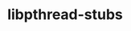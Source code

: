 ---
title: "libpthread-stubs"
layout: cache
categories: [package, develop]
meta: {"compilers": ["cce@18.0.0", "gcc@11.1.0", "gcc@11.4.0", "gcc@13.2.0", "intel-oneapi-compilers@2025.1.0"], "num_specs": 49, "num_specs_by_stack": {"data-vis-sdk": 8, "e4s-cray-rhel": 6, "e4s-neoverse-v2": 8, "e4s-oneapi": 11, "e4s-rocm-external": 8, "hep": 8, "ml-linux-x86_64-rocm": 8, "root": 49}, "oss": ["rhel8", "ubuntu20.04", "ubuntu22.04", "ubuntu24.04"], "platforms": ["linux"], "stacks": ["data-vis-sdk", "e4s-cray-rhel", "e4s-neoverse-v2", "e4s-oneapi", "e4s-rocm-external", "hep", "ml-linux-x86_64-rocm", "root"], "targets": ["neoverse_v2", "x86_64_v3"], "versions": ["0.5"]}
spec_details: [{"compiler": "gcc@11.4.0", "hash": "3b3blxfsosu4i3bj7pfelrgvow37lige", "os": "ubuntu22.04", "platform": "linux", "size": "-", "stacks": ["e4s-rocm-external", "hep", "root"], "target": "x86_64_v3", "variants": ["build_system=autotools"], "versions": ["0.5"]}, {"compiler": "gcc@11.4.0", "hash": "3n6rl7qjcn4kyskdbhrl4ho72v5xgyrq", "os": "ubuntu22.04", "platform": "linux", "size": "-", "stacks": ["e4s-rocm-external", "hep", "root"], "target": "x86_64_v3", "variants": ["build_system=autotools"], "versions": ["0.5"]}, {"compiler": "gcc@11.1.0", "hash": "3o2h2z3vllny76ro5eo36yv5m4neb4sp", "os": "ubuntu20.04", "platform": "linux", "size": "-", "stacks": ["data-vis-sdk", "root"], "target": "x86_64_v3", "variants": ["build_system=autotools"], "versions": ["0.5"]}, {"compiler": "gcc@13.2.0", "hash": "4ks4zmrfu7pmszlngqolzuw7b2ghidcs", "os": "ubuntu24.04", "platform": "linux", "size": "-", "stacks": ["ml-linux-x86_64-rocm", "root"], "target": "x86_64_v3", "variants": ["build_system=autotools"], "versions": ["0.5"]}, {"compiler": "intel-oneapi-compilers@2025.1.0", "hash": "4owxng6dfvsm266x62lqatytmwvtoi4b", "os": "ubuntu22.04", "platform": "linux", "size": "-", "stacks": ["e4s-oneapi", "root"], "target": "x86_64_v3", "variants": ["build_system=autotools"], "versions": ["0.5"]}, {"compiler": "gcc@11.4.0", "hash": "4ypq2bseobegxzqig6qwxg3f24wlhmg7", "os": "ubuntu22.04", "platform": "linux", "size": "-", "stacks": ["e4s-rocm-external", "hep", "root"], "target": "x86_64_v3", "variants": ["build_system=autotools"], "versions": ["0.5"]}, {"compiler": "intel-oneapi-compilers@2025.1.0", "hash": "5revxshttllxocbfwcvjjsngozknomio", "os": "ubuntu22.04", "platform": "linux", "size": "-", "stacks": ["e4s-oneapi", "root"], "target": "x86_64_v3", "variants": ["build_system=autotools"], "versions": ["0.5"]}, {"compiler": "intel-oneapi-compilers@2025.1.0", "hash": "6v4d6hhimk3eakallzll5jjyyy2syiou", "os": "ubuntu22.04", "platform": "linux", "size": "-", "stacks": ["e4s-oneapi", "root"], "target": "x86_64_v3", "variants": ["build_system=autotools"], "versions": ["0.5"]}, {"compiler": "gcc@11.1.0", "hash": "asem2nuz34msu3meeux56k2bfjge23sz", "os": "ubuntu20.04", "platform": "linux", "size": "-", "stacks": ["data-vis-sdk", "root"], "target": "x86_64_v3", "variants": ["build_system=autotools"], "versions": ["0.5"]}, {"compiler": "intel-oneapi-compilers@2025.1.0", "hash": "auc6kjjkh6xu4zo23o4rqjbcma6r2guf", "os": "ubuntu22.04", "platform": "linux", "size": "-", "stacks": ["e4s-oneapi", "root"], "target": "x86_64_v3", "variants": ["build_system=autotools"], "versions": ["0.5"]}, {"compiler": "intel-oneapi-compilers@2025.1.0", "hash": "binmqvdpmpvu47qpgmkurf4npmprtoem", "os": "ubuntu22.04", "platform": "linux", "size": "-", "stacks": ["e4s-oneapi", "root"], "target": "x86_64_v3", "variants": ["build_system=autotools"], "versions": ["0.5"]}, {"compiler": "cce@18.0.0", "hash": "by2ta6vwygvro2pxs77lr6rcetiyb5z2", "os": "rhel8", "platform": "linux", "size": "-", "stacks": ["e4s-cray-rhel", "root"], "target": "x86_64_v3", "variants": ["build_system=autotools"], "versions": ["0.5"]}, {"compiler": "cce@18.0.0", "hash": "cvephekuphiggxvlzaannt3ncvw66c7d", "os": "rhel8", "platform": "linux", "size": "-", "stacks": ["e4s-cray-rhel", "root"], "target": "x86_64_v3", "variants": ["build_system=autotools"], "versions": ["0.5"]}, {"compiler": "gcc@11.1.0", "hash": "debevfocfzaaeln2rfamgljsqxmijmhz", "os": "ubuntu20.04", "platform": "linux", "size": "-", "stacks": ["data-vis-sdk", "root"], "target": "x86_64_v3", "variants": ["build_system=autotools"], "versions": ["0.5"]}, {"compiler": "gcc@11.4.0", "hash": "f53eskipmjndmakdao5pg4jo5dnasxog", "os": "ubuntu22.04", "platform": "linux", "size": "-", "stacks": ["e4s-rocm-external", "hep", "root"], "target": "x86_64_v3", "variants": ["build_system=autotools"], "versions": ["0.5"]}, {"compiler": "intel-oneapi-compilers@2025.1.0", "hash": "fve2kby4okttosmrf3itwhi5okb4q6vz", "os": "ubuntu22.04", "platform": "linux", "size": "-", "stacks": ["e4s-oneapi", "root"], "target": "x86_64_v3", "variants": ["build_system=autotools"], "versions": ["0.5"]}, {"compiler": "gcc@13.2.0", "hash": "ilcvgxmanpsmpe4qr35226zcqwpzsaie", "os": "ubuntu24.04", "platform": "linux", "size": "-", "stacks": ["ml-linux-x86_64-rocm", "root"], "target": "x86_64_v3", "variants": ["build_system=autotools"], "versions": ["0.5"]}, {"compiler": "gcc@11.1.0", "hash": "iuce6vrv4lpvtkimfg5ffsfgojcogk2k", "os": "ubuntu20.04", "platform": "linux", "size": "-", "stacks": ["data-vis-sdk", "root"], "target": "x86_64_v3", "variants": ["build_system=autotools"], "versions": ["0.5"]}, {"compiler": "gcc@11.4.0", "hash": "j4vkzbkxwad5jvazzblea3xh45idqah5", "os": "ubuntu22.04", "platform": "linux", "size": "-", "stacks": ["e4s-neoverse-v2", "root"], "target": "neoverse_v2", "variants": ["build_system=autotools"], "versions": ["0.5"]}, {"compiler": "gcc@11.4.0", "hash": "jhd5275huoafzleak623eoiziihei7r5", "os": "ubuntu22.04", "platform": "linux", "size": "-", "stacks": ["e4s-rocm-external", "hep", "root"], "target": "x86_64_v3", "variants": ["build_system=autotools"], "versions": ["0.5"]}, {"compiler": "intel-oneapi-compilers@2025.1.0", "hash": "jlhtkemhzlmkj6ksu6deuusdqui4fck4", "os": "ubuntu22.04", "platform": "linux", "size": "-", "stacks": ["e4s-oneapi", "root"], "target": "x86_64_v3", "variants": ["build_system=autotools"], "versions": ["0.5"]}, {"compiler": "gcc@11.4.0", "hash": "kdhavowf25e5rjd4rsexbcewb46tmlzz", "os": "ubuntu22.04", "platform": "linux", "size": "-", "stacks": ["e4s-neoverse-v2", "root"], "target": "neoverse_v2", "variants": ["build_system=autotools"], "versions": ["0.5"]}, {"compiler": "gcc@13.2.0", "hash": "krcit5evz44c7gwihwebixck7judh7xw", "os": "ubuntu24.04", "platform": "linux", "size": "-", "stacks": ["ml-linux-x86_64-rocm", "root"], "target": "x86_64_v3", "variants": ["build_system=autotools"], "versions": ["0.5"]}, {"compiler": "gcc@11.4.0", "hash": "l5mmxyvrngzhfc54seryzfnizur4uo6d", "os": "ubuntu22.04", "platform": "linux", "size": "-", "stacks": ["e4s-neoverse-v2", "root"], "target": "neoverse_v2", "variants": ["build_system=autotools"], "versions": ["0.5"]}, {"compiler": "intel-oneapi-compilers@2025.1.0", "hash": "lq2pisyrx7wbpl7m2zjhgrd56qjedq7o", "os": "ubuntu22.04", "platform": "linux", "size": "-", "stacks": ["e4s-oneapi", "root"], "target": "x86_64_v3", "variants": ["build_system=autotools"], "versions": ["0.5"]}, {"compiler": "gcc@11.4.0", "hash": "lrjz4rnobnd5xpglmfw3oqe6wch7p2gt", "os": "ubuntu22.04", "platform": "linux", "size": "-", "stacks": ["e4s-neoverse-v2", "root"], "target": "neoverse_v2", "variants": ["build_system=autotools"], "versions": ["0.5"]}, {"compiler": "gcc@13.2.0", "hash": "ml254vyhx26ez7qihtdo7yyub7tkgup7", "os": "ubuntu24.04", "platform": "linux", "size": "-", "stacks": ["ml-linux-x86_64-rocm", "root"], "target": "x86_64_v3", "variants": ["build_system=autotools"], "versions": ["0.5"]}, {"compiler": "gcc@13.2.0", "hash": "n23oiesd6jbam7pqitjxu7rcn4yjdjzy", "os": "ubuntu24.04", "platform": "linux", "size": "-", "stacks": ["ml-linux-x86_64-rocm", "root"], "target": "x86_64_v3", "variants": ["build_system=autotools"], "versions": ["0.5"]}, {"compiler": "gcc@11.1.0", "hash": "pdalq4xan4o3jh3iajm2sjl73ern4k6j", "os": "ubuntu20.04", "platform": "linux", "size": "-", "stacks": ["data-vis-sdk", "root"], "target": "x86_64_v3", "variants": ["build_system=autotools"], "versions": ["0.5"]}, {"compiler": "gcc@11.1.0", "hash": "pfx3ms3ze4isxrsjxqjhxghhqvkkiolj", "os": "ubuntu20.04", "platform": "linux", "size": "-", "stacks": ["data-vis-sdk", "root"], "target": "x86_64_v3", "variants": ["build_system=autotools"], "versions": ["0.5"]}, {"compiler": "gcc@11.1.0", "hash": "qyuyoy6zu53xcsp3p62ds32r3wbankkd", "os": "ubuntu20.04", "platform": "linux", "size": "-", "stacks": ["data-vis-sdk", "root"], "target": "x86_64_v3", "variants": ["build_system=autotools"], "versions": ["0.5"]}, {"compiler": "cce@18.0.0", "hash": "rw6lx4423dow7ov4bibxdshuc5wxshj2", "os": "rhel8", "platform": "linux", "size": "-", "stacks": ["e4s-cray-rhel", "root"], "target": "x86_64_v3", "variants": ["build_system=autotools"], "versions": ["0.5"]}, {"compiler": "cce@18.0.0", "hash": "ryc2vizlkujxdr74iagcizaswqk27oft", "os": "rhel8", "platform": "linux", "size": "-", "stacks": ["e4s-cray-rhel", "root"], "target": "x86_64_v3", "variants": ["build_system=autotools"], "versions": ["0.5"]}, {"compiler": "intel-oneapi-compilers@2025.1.0", "hash": "sxaidkkoigmqj5qqssdjztqgi7rwyiri", "os": "ubuntu22.04", "platform": "linux", "size": "-", "stacks": ["e4s-oneapi", "root"], "target": "x86_64_v3", "variants": ["build_system=autotools"], "versions": ["0.5"]}, {"compiler": "gcc@13.2.0", "hash": "te22fju2weodtghygharvsm3vxhaqepv", "os": "ubuntu24.04", "platform": "linux", "size": "-", "stacks": ["ml-linux-x86_64-rocm", "root"], "target": "x86_64_v3", "variants": ["build_system=autotools"], "versions": ["0.5"]}, {"compiler": "gcc@13.2.0", "hash": "trwbdhbpa2hkokrgi7yuqafeas3ycanj", "os": "ubuntu24.04", "platform": "linux", "size": "-", "stacks": ["ml-linux-x86_64-rocm", "root"], "target": "x86_64_v3", "variants": ["build_system=autotools"], "versions": ["0.5"]}, {"compiler": "gcc@11.4.0", "hash": "uitywmv4y2rwonpnpf7h2y7tyumcptxw", "os": "ubuntu22.04", "platform": "linux", "size": "-", "stacks": ["e4s-neoverse-v2", "root"], "target": "neoverse_v2", "variants": ["build_system=autotools"], "versions": ["0.5"]}, {"compiler": "cce@18.0.0", "hash": "uqcdirekxhn62e26g2wcg3hvbxboymwn", "os": "rhel8", "platform": "linux", "size": "-", "stacks": ["e4s-cray-rhel", "root"], "target": "x86_64_v3", "variants": ["build_system=autotools"], "versions": ["0.5"]}, {"compiler": "gcc@11.4.0", "hash": "utrquwxxskpkaxcwqacz7fl5org4bs74", "os": "ubuntu22.04", "platform": "linux", "size": "-", "stacks": ["e4s-neoverse-v2", "root"], "target": "neoverse_v2", "variants": ["build_system=autotools"], "versions": ["0.5"]}, {"compiler": "gcc@11.4.0", "hash": "vdrzbqbg36dahxvwbce3j3pnvq5azewj", "os": "ubuntu22.04", "platform": "linux", "size": "-", "stacks": ["e4s-neoverse-v2", "root"], "target": "neoverse_v2", "variants": ["build_system=autotools"], "versions": ["0.5"]}, {"compiler": "gcc@11.1.0", "hash": "waisuhemi65somsscaaccsewxa3zjlta", "os": "ubuntu20.04", "platform": "linux", "size": "-", "stacks": ["data-vis-sdk", "root"], "target": "x86_64_v3", "variants": ["build_system=autotools"], "versions": ["0.5"]}, {"compiler": "cce@18.0.0", "hash": "wasnrora4ezwj5sm3nksufzvfnyui5yh", "os": "rhel8", "platform": "linux", "size": "-", "stacks": ["e4s-cray-rhel", "root"], "target": "x86_64_v3", "variants": ["build_system=autotools"], "versions": ["0.5"]}, {"compiler": "gcc@13.2.0", "hash": "wyo4rs72tfam2u7sbk65xudx2rztjwog", "os": "ubuntu24.04", "platform": "linux", "size": "-", "stacks": ["ml-linux-x86_64-rocm", "root"], "target": "x86_64_v3", "variants": ["build_system=autotools"], "versions": ["0.5"]}, {"compiler": "intel-oneapi-compilers@2025.1.0", "hash": "xv22blhxe2b367ggkqyqnbtxkljvzkwu", "os": "ubuntu22.04", "platform": "linux", "size": "-", "stacks": ["e4s-oneapi", "root"], "target": "x86_64_v3", "variants": ["build_system=autotools"], "versions": ["0.5"]}, {"compiler": "gcc@11.4.0", "hash": "yt5dy2mmwm3w5ptoxxmp3cubgbgq5oat", "os": "ubuntu22.04", "platform": "linux", "size": "-", "stacks": ["e4s-rocm-external", "hep", "root"], "target": "x86_64_v3", "variants": ["build_system=autotools"], "versions": ["0.5"]}, {"compiler": "gcc@11.4.0", "hash": "z4sgs2jm2sisgjvzyuef44pv4snle52x", "os": "ubuntu22.04", "platform": "linux", "size": "-", "stacks": ["e4s-rocm-external", "hep", "root"], "target": "x86_64_v3", "variants": ["build_system=autotools"], "versions": ["0.5"]}, {"compiler": "gcc@11.4.0", "hash": "za3htxogzubuge4gddgqgyy5qkrvfgv5", "os": "ubuntu22.04", "platform": "linux", "size": "-", "stacks": ["e4s-rocm-external", "hep", "root"], "target": "x86_64_v3", "variants": ["build_system=autotools"], "versions": ["0.5"]}, {"compiler": "intel-oneapi-compilers@2025.1.0", "hash": "zgqym7iaeycjfh5a3qcf6gw6i32scazq", "os": "ubuntu22.04", "platform": "linux", "size": "-", "stacks": ["e4s-oneapi", "root"], "target": "x86_64_v3", "variants": ["build_system=autotools"], "versions": ["0.5"]}, {"compiler": "gcc@11.4.0", "hash": "zppw24yf2mxzauzjz3jkk6pmeri6rttf", "os": "ubuntu22.04", "platform": "linux", "size": "-", "stacks": ["e4s-neoverse-v2", "root"], "target": "neoverse_v2", "variants": ["build_system=autotools"], "versions": ["0.5"]}]
---